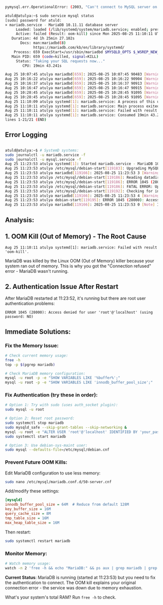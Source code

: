 ```bash
pymysql.err.OperationalError: (2003, "Can't connect to MySQL server on '127.0.0.1' ([Errno 111] Connection refused)")
```


```bash
atuld@atulya:~$ sudo service mysql status
[sudo] password for atuld: 
× mariadb.service - MariaDB 10.11.11 database server
     Loaded: loaded (/lib/systemd/system/mariadb.service; enabled; preset: enabled)
     Active: failed (Result: oom-kill) since Mon 2025-08-25 11:10:11 UTC; 11min ago
   Duration: 4d 1h 25min 27.102s
       Docs: man:mariadbd(8)
             https://mariadb.com/kb/en/library/systemd/
    Process: 659 ExecStart=/usr/sbin/mariadbd $MYSQLD_OPTS $_WSREP_NEW_CLUSTER $_WSREP_START_POSITION (code=killed, signal=KILL)
   Main PID: 659 (code=killed, signal=KILL)
     Status: "Taking your SQL requests now..."
        CPU: 19min 43.241s

Aug 25 10:07:45 atulya mariadbd[659]: 2025-08-25 10:07:45 90483 [Warning] Aborted connection 90483 to db: '_c566f86c64481d58' user: '_c566f86c64481d58' host: 'localhost' (Got >
Aug 25 10:16:22 atulya mariadbd[659]: 2025-08-25 10:16:22 90904 [Warning] Aborted connection 90904 to db: '_c566f86c64481d58' user: '_c566f86c64481d58' host: 'localhost' (Got >
Aug 25 10:16:37 atulya mariadbd[659]: 2025-08-25 10:16:37 90913 [Warning] Aborted connection 90913 to db: '_c566f86c64481d58' user: '_c566f86c64481d58' host: 'localhost' (Got >
Aug 25 10:16:47 atulya mariadbd[659]: 2025-08-25 10:16:47 90915 [Warning] Aborted connection 90915 to db: '_c566f86c64481d58' user: '_c566f86c64481d58' host: 'localhost' (Got >
Aug 25 10:28:45 atulya mariadbd[659]: 2025-08-25 10:28:45 91095 [Warning] Host name 'hosted-by.vmheaven.io' could not be resolved: Name or service not known
Aug 25 10:28:45 atulya mariadbd[659]: 2025-08-25 10:28:45 91095 [Warning] Access denied for user 'root'@'45.156.87.251' (using password: NO)
Aug 25 11:10:09 atulya systemd[1]: mariadb.service: A process of this unit has been killed by the OOM killer.
Aug 25 11:10:11 atulya systemd[1]: mariadb.service: Main process exited, code=killed, status=9/KILL
Aug 25 11:10:11 atulya systemd[1]: mariadb.service: Failed with result 'oom-kill'.
Aug 25 11:10:11 atulya systemd[1]: mariadb.service: Consumed 19min 43.241s CPU time.
lines 1-21/21 (END)
```


## Error Logging

```bash

atuld@atulya:~$ # SystemD systems:
sudo journalctl -u mariadb.service -f
sudo journalctl -u mysql.service -f
Aug 25 11:23:53 atulya systemd[1]: Started mariadb.service - MariaDB 10.11.11 database server.
Aug 25 11:23:53 atulya /etc/mysql/debian-start[119183]: Upgrading MySQL tables if necessary.
Aug 25 11:23:53 atulya mariadbd[119166]: 2025-08-25 11:23:53 3 [Warning] Access denied for user 'root'@'localhost' (using password: NO)
Aug 25 11:23:53 atulya /etc/mysql/debian-start[119186]: Reading datadir from the MariaDB server failed. Got the following error when executing the 'mysql' command line client
Aug 25 11:23:53 atulya /etc/mysql/debian-start[119186]: ERROR 1045 (28000): Access denied for user 'root'@'localhost' (using password: NO)
Aug 25 11:23:53 atulya /etc/mysql/debian-start[119186]: FATAL ERROR: Upgrade failed
Aug 25 11:23:53 atulya /etc/mysql/debian-start[119192]: Checking for insecure root accounts.
Aug 25 11:23:53 atulya mariadbd[119166]: 2025-08-25 11:23:53 4 [Warning] Access denied for user 'root'@'localhost' (using password: NO)
Aug 25 11:23:53 atulya debian-start[119195]: ERROR 1045 (28000): Access denied for user 'root'@'localhost' (using password: NO)
Aug 25 11:23:53 atulya mariadbd[119166]: 2025-08-25 11:23:53 0 [Note] InnoDB: Buffer pool(s) load completed at 250825 11:23:53

```


## Analysis:


## 1. **OOM Kill (Out of Memory) - The Root Cause**
```
Aug 25 11:10:11 atulya systemd[1]: mariadb.service: Failed with result 'oom-kill'.
```
MariaDB was killed by the Linux OOM (Out of Memory) killer because your system ran out of memory. This is why you got the "Connection refused" error - MariaDB wasn't running.

## 2. **Authentication Issue After Restart**
After MariaDB restarted at 11:23:52, it's running but there are root user authentication problems:
```
ERROR 1045 (28000): Access denied for user 'root'@'localhost' (using password: NO)
```

## Immediate Solutions:

### Fix the Memory Issue:
```bash
# Check current memory usage:
free -h
top -p $(pgrep mariadb)

# Check MariaDB memory configuration:
mysql -u root -p -e "SHOW VARIABLES LIKE '%buffer%';"
mysql -u root -p -e "SHOW VARIABLES LIKE 'innodb_buffer_pool_size';"
```

### Fix Authentication (try these in order):
```bash
# Option 1: Try with sudo (uses auth_socket plugin):
sudo mysql -u root

# Option 2: Reset root password:
sudo systemctl stop mariadb
sudo mysqld_safe --skip-grant-tables --skip-networking &
mysql -u root -e "ALTER USER 'root'@'localhost' IDENTIFIED BY 'your_password';"
sudo systemctl start mariadb

# Option 3: Use debian-sys-maint user:
sudo mysql --defaults-file=/etc/mysql/debian.cnf
```

### Prevent Future OOM Kills:
Edit MariaDB configuration to use less memory:
```bash
sudo nano /etc/mysql/mariadb.conf.d/50-server.cnf
```

Add/modify these settings:
```ini
[mysqld]
innodb_buffer_pool_size = 64M  # Reduce from default 128M
key_buffer_size = 16M
query_cache_size = 8M
tmp_table_size = 16M
max_heap_table_size = 16M
```

Then restart:
```bash
sudo systemctl restart mariadb
```

### Monitor Memory:
```bash
# Watch memory usage:
watch -n 2 'free -h && echo "MariaDB:" && ps aux | grep mariadb | grep -v grep'
```

**Current Status**: MariaDB is running (started at 11:23:53) but you need to fix the authentication to connect. The OOM kill explains your original connection error - the service was down due to memory exhaustion.

What's your system's total RAM? Run `free -h` to check.